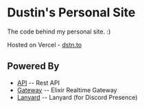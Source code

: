 # Dustin's Personal Site

The code behind my personal site. :)

Hosted on Vercel - [dstn.to](https://dstn.to)

## Powered By

- [API](https://dstn.to/api) -- Rest API
- [Gateway](https://dstn.to/gateway) -- Elixir Realtime Gateway
- [Lanyard](https://github.com/phineas/lanyard) -- Lanyard (for Discord Presence)
